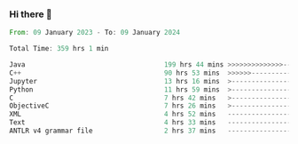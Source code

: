 ### Hi there 👋

<!--
**luoxuanzao/luoxuanzao** is a ✨ _special_ ✨ repository because its `README.md` (this file) appears on your GitHub profile.

Here are some ideas to get you started:

- 🔭 I’m currently working on ...
- 🌱 I’m currently learning ...
- 👯 I’m looking to collaborate on ...
- 🤔 I’m looking for help with ...
- 💬 Ask me about ...
- 📫 How to reach me: ...
- 😄 Pronouns: ...
- ⚡ Fun fact: ...
-->

<!--START_SECTION:waka-->

```rust
From: 09 January 2023 - To: 09 January 2024

Total Time: 359 hrs 1 min

Java                                   199 hrs 44 mins >>>>>>>>>>>>>>-----------   55.41 %
C++                                    90 hrs 53 mins  >>>>>>-------------------   25.21 %
Jupyter                                13 hrs 16 mins  >------------------------   03.68 %
Python                                 11 hrs 59 mins  >------------------------   03.33 %
C                                      7 hrs 42 mins   >------------------------   02.14 %
ObjectiveC                             7 hrs 26 mins   >------------------------   02.06 %
XML                                    4 hrs 52 mins   -------------------------   01.35 %
Text                                   4 hrs 33 mins   -------------------------   01.27 %
ANTLR v4 grammar file                  2 hrs 37 mins   -------------------------   00.73 %
```

<!--END_SECTION:waka-->